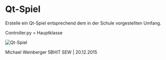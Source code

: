 # Qt-Spiel
Erstelle ein Qt-Spiel entsprechend dem in der Schule vorgestellten Umfang.

Controller.py = Hauptklasse

![Qt-Spiel](http://i.imgur.com/CKDth0Y.png?1)

Michael Weinberger 5BHIT SEW | 20.12.2015

